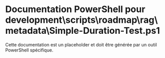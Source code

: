 # Documentation PowerShell pour development\scripts\roadmap\rag\metadata\Simple-Duration-Test.ps1

Cette documentation est un placeholder et doit être générée par un outil PowerShell spécifique.
